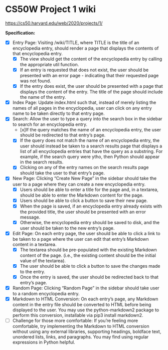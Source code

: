 # CS50W Project 1 wiki

https://cs50.harvard.edu/web/2020/projects/1/

**Specification:**

- [x] Entry Page: Visiting /wiki/TITLE, where TITLE is the title of an encyclopedia entry, should render a page that displays the contents of that encyclopedia entry.
    - [x] The view should get the content of the encyclopedia entry by calling the appropriate util function.
    - [x] If an entry is requested that does not exist, the user should be presented with an error page - indicating that their requested page was not found.
    - [x] If the entry does exist, the user should be presented with a page that displays the content of the entry. The title of the page should include the name of the entry.
- [x] Index Page: Update index.html such that, instead of merely listing the names of all pages in the encyclopedia, user can click on any entry name to be taken directly to that entry page.
- [x] Search: Allow the user to type a query into the search box in the sidebar to search for an encyclopedia entry.
    - [x]If the query matches the name of an encyclopedia entry, the user should be redirected to that entry’s page.
    - [x] If the query does not match the name of an encyclopedia entry, the user should instead be taken to a search results page that displays a list of all encyclopedia entries that have the query as a substring. For example, if the search query were ytho, then Python should appear in the search results.
    - [x] Clicking on any of the entry names on the search results page should take the user to that entry’s page.
- [x] New Page: Clicking “Create New Page” in the sidebar should take the user to a page where they can create a new encyclopedia entry.
    - [x] Users should be able to enter a title for the page and, in a textarea, should be able to enter the Markdown content for the page.
    - [x] Users should be able to click a button to save their new page.
    - [x] When the page is saved, if an encyclopedia entry already exists with the provided title, the user should be presented with an error message.
    - [x] Otherwise, the encyclopedia entry should be saved to disk, and the user should be taken to the new entry’s page.
- [x] Edit Page: On each entry page, the user should be able to click a link to be taken to a page where the user can edit that entry’s Markdown content in a textarea.
    - [x] The textarea should be pre-populated with the existing Markdown content of the page. (i.e., the existing content should be the initial value of the textarea).
    - [x] The user should be able to click a button to save the changes made to the entry.
    - [x] Once the entry is saved, the user should be redirected back to that entry’s page.
- [x] Random Page: Clicking “Random Page” in the sidebar should take user to a random encyclopedia entry.
- [x] Markdown to HTML Conversion: On each entry’s page, any Markdown content in the entry file should be converted to HTML before being displayed to the user. You may use the python-markdown2 package to perform this conversion, installable via pip3 install markdown2.
- [ ] Challenge for those more comfortable: If you’re feeling more comfortable, try implementing the Markdown to HTML conversion without using any external libraries, supporting headings, boldface text, unordered lists, links, and paragraphs. You may find using regular expressions in Python helpful.
